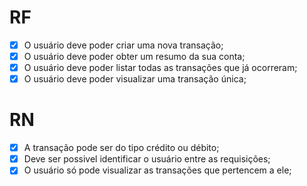 # RF

- [x] O usuário deve poder criar uma nova transação;
- [x] O usuário deve poder obter um resumo da sua conta;
- [x] O usuário deve poder listar todas as transações que já ocorreram;
- [x] O usuário deve poder visualizar uma transação única;

# RN

- [x] A transação pode ser do tipo crédito ou débito;
- [x] Deve ser possivel identificar o usuário entre as requisições;
- [x] O usuário só pode visualizar as transações que pertencem a ele;
